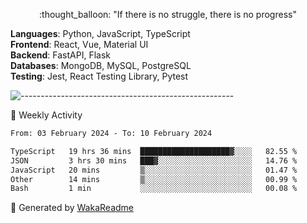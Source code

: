 <p align="center"> 
  :thought_balloon: "If there is no struggle, there is no progress"
</p>

<p align="left">
  <strong>Languages</strong>: Python, JavaScript, TypeScript<br>
  <strong>Frontend</strong>: React, Vue, Material UI<br>
  <strong>Backend</strong>: FastAPI, Flask<br>
  <strong>Databases</strong>: MongoDB, MySQL, PostgreSQL<br>
  <strong>Testing</strong>: Jest, React Testing Library, Pytest<br>
</p>

![-----------------------------------------------------](https://raw.githubusercontent.com/andreasbm/readme/master/assets/lines/vintage.png)

🎯 Weekly Activity

<!--START_SECTION:waka-->

```txt
From: 03 February 2024 - To: 10 February 2024

TypeScript   19 hrs 36 mins  ████████████████████▓░░░░   82.55 %
JSON         3 hrs 30 mins   ███▓░░░░░░░░░░░░░░░░░░░░░   14.76 %
JavaScript   20 mins         ▒░░░░░░░░░░░░░░░░░░░░░░░░   01.47 %
Other        14 mins         ▒░░░░░░░░░░░░░░░░░░░░░░░░   00.99 %
Bash         1 min           ░░░░░░░░░░░░░░░░░░░░░░░░░   00.08 %
```

<!--END_SECTION:waka-->


🚀 Generated by [WakaReadme](https://github.com/athul/waka-readme)
